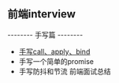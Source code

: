 ##  前端interview
-------- 手写篇 --------
- [手写call、apply、bind](./js/call、apply、bind.md)
- 手写一个简单的promise
- 手写防抖和节流
前端面试总结
